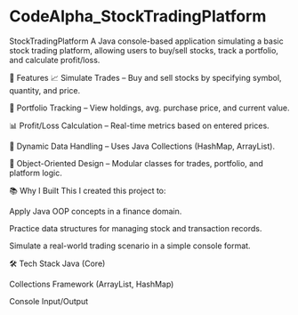 # CodeAlpha_StockTradingPlatform
StockTradingPlatform
A Java console-based application simulating a basic stock trading platform, allowing users to buy/sell stocks, track a portfolio, and calculate profit/loss.

🚀 Features
📈 Simulate Trades – Buy and sell stocks by specifying symbol, quantity, and price.

💼 Portfolio Tracking – View holdings, avg. purchase price, and current value.

📊 Profit/Loss Calculation – Real-time metrics based on entered prices.

🔄 Dynamic Data Handling – Uses Java Collections (HashMap, ArrayList).

🧩 Object-Oriented Design – Modular classes for trades, portfolio, and platform logic.

📚 Why I Built This
I created this project to:

Apply Java OOP concepts in a finance domain.

Practice data structures for managing stock and transaction records.

Simulate a real-world trading scenario in a simple console format.

🛠️ Tech Stack
Java (Core)

Collections Framework (ArrayList, HashMap)

Console Input/Output


